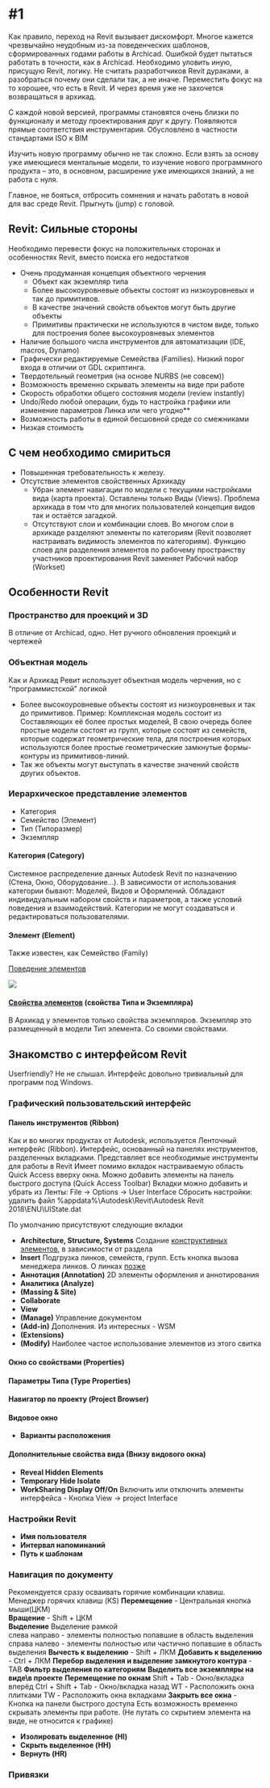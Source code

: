 # \#1

Как правило, переход на Revit вызывает дискомфорт. Многое кажется чрезвычайно неудобным из-за поведенческих шаблонов, сформированных годами работы в Archicad. Ошибкой будет пытаться работать в точности, как в Archicad. Необходимо уловить иную, присущую Revit, логику. Не считать разработчиков Revit дураками, а разобраться почему они сделали так, а не иначе. Переместить фокус на то хорошее, что есть в Revit. И через время уже не захочется возвращаться в архикад.

С каждой новой версией, программы становятся очень близки по функционалу и методу проектирования друг к другу. Появляются прямые соответствия инструментария. Обусловлено в частности стандартами ISO к BIM

Изучить новую программу обычно не так сложно. Если взять за основу уже имеющиеся ментальные модели, то изучение нового программного продукта – это, в основном, расширение уже имеющихся знаний, а не работа с нуля.

Главное, не бояться, отбросить сомнения и начать работать в новой для вас среде Revit. Прыгнуть \(jump\) с головой.
## Revit: Сильные стороны
Необходимо перевести фокус на положительных сторонах и особенностях Revit, вместо поиска его недостатков
* Очень продуманная концепция объектного черчения
  * Объект как экземпляр типа
  * Более высокоуровневые объекты состоят из низкоуровневых и так до примитивов.
  * В качестве значений свойств объектов могут быть другие объекты
  * Примитивы практически не используются в чистом виде, только для построения более высокоуровневых элементов
* Наличие большого числа инструментов для автоматизации \(IDE, macros, Dynamo\)
* Графически редактируемые Семейства \(Families\). Низкий порог входа в отличии от GDL скриптинга.
* Твердотельный геометрия \(на основе NURBS \(не совсем\)\)
* Возможность временно скрывать элементы на виде при работе
* Скорость обработки общего состояния модели \(review instantly\)
* Undo/Redo любой операции, будь то настройка графики или изменение параметров Линка или чего угодно**
* Возможность работы в единой бесшовной среде со смежниками
* Низкая стоимость
## С чем необходимо смириться
* Повышенная требовательность к железу.
* Отсутствие элементов свойственных Архикаду
  * Убран элемент навигации по модели с текущими настройками вида \(карта проекта\).
  Оставлены только Виды \(Views\). Проблема архикада в том что для многих пользователей концепция видов так и остаётся загадкой.
  * Отсутствуют слои и комбинации слоев.
  Во многом слои в архикаде разделяют элементы по категориям \(Revit позволяет настраивать видимость элементов по категориям\). Функцию слоев для разделения элементов по рабочему пространству участников проектирования Revit заменяет Рабочий набор \(Workset\)
## Особенности Revit
### Пространство для проекций и 3D
В отличие от Archicad, одно. Нет ручного обновления проекций и чертежей
### Объектная модель
Как и Архикад Ревит использует объектная модель черчения, но с “программистской” логикой
* Более высокоуровневые объекты состоят из низкоуровневых и так до примитивов.
  Пример: Комплексная модель состоит из Составляющих её более простых моделей, В свою очередь более простые модели состоят из групп, которые состоят из семейств, которые  содержат геометрические тела, для построения которых используются более простые геометрические замкнутые формы-контуры из примитивов-линий.
* Так же объекты могут выступать в качестве значений свойств других объектов.
### Иерархическое представление  элементов
* Категория
* Семейство \(Элемент\)
* Тип \(Типоразмер\)
* Экземпляр
#### Категория \(Category\)
Системное распределение данных Autodesk Revit по назначению \(Стена, Окно, Оборудование…\). В зависимости от использования категории бывают: Моделей, Видов и Оформлений. Обладают индивидуальным набором свойств и параметров, а также условий поведения и взаимодействий. Категории не могут создаваться и редактироваться пользователями.
#### Элемент \(Element\)
Также известен, как Семейство \(Family\)

[Поведение элементов](https://knowledge.autodesk.com/support/revit-products/getting-started/caas/CloudHelp/cloudhelp/2018/ENU/Revit-GetStarted/files/GUID-5BFA499A-5ACA-4069-852C-9B60C9DE6708-htm.html) 

![](https://lh5.googleusercontent.com/q4dxhYgNzABLegqFcdNYMNauBlRUgm_QqwntuLKcGXI1-JTLBKjwiR-dmfU9dtZA4pDOV1DQ4_bGMdCCIHv0U6JN3I_OrZ_fMsTNKVW83Om3sAT_2RCrhLeANjjgVL0s95U6uOZI)
#### [**Свойства элементов**](https://knowledge.autodesk.com/support/revit-products/getting-started/caas/CloudHelp/cloudhelp/2018/ENU/Revit-GetStarted/files/GUID-1B5B5C2E-072F-4349-9C70-D88204F9145D-htm.html) **\(свойства Типа и Экземпляра\)**
В Архикад у элементов только свойства экземпляров.
Экземпляр это размещенный в модели Тип элемента. Со своими свойствами.
## Знакомство с интерфейсом Revit
Userfriendly? Не не слышал.
Интерфейс довольно тривиальный для программ под Windows.
### Графический пользовательский интерфейс
#### Панель инструментов \(Ribbon\)
Как и во многих продуктах от Autodesk, используется Ленточный интерфейс \(Ribbon\). Интерфейс, основанный на панелях инструментов, разделенных вкладками.
Представляет все необходимые инструменты для работы в Revit
Имеет помимо вкладок настраиваемую область Quick Access вверху окна. Можно добавить элементы на панель быстрого доступа \(Quick Access Toolbar\)
Вкладки можно добавить и убрать из Ленты: File -&gt; Options -&gt; User Interface
Сбросить настройки: удалить файл %appdata%\Autodesk\Revit\Autodesk Revit 2018\ENU\UIState.dat

По умолчанию присутствуют следующие вкладки
* **Architecture, Structure, Systems**
  Создание [конструктивных элементов](https://docs.google.com/document/d/108bYoQKpFwkqUPzTtl6M_kXfQox4MAbKkQ9tm6kwHSk/edit#heading=h.b38yda60z4ts), в зависимости от раздела
* **Insert**
  Подгрузка линков, семейств, групп.
  Есть кнопка вызова менеджера линков. О линках [позже](https://docs.google.com/document/d/108bYoQKpFwkqUPzTtl6M_kXfQox4MAbKkQ9tm6kwHSk/edit#heading=h.jn6ytdh9bb69)
* **Аннотация \(Annotation\)**
  2D элементы оформления и аннотирования
* **Аналитика \(Analyze\)**
* **\(Massing & Site\)**
* **Collaborate**
* **View**
* **\(Manage\)**
  Управление документом
* **\(Add-in\)**
  Дополнения. Из интересных - WSM
* **\(Extensions\)**
* **\(Modify\)**
  Наиболее частое использование элементов из этого свитка
#### Окно со свойствами \(Properties\)
#### Параметры Типа \(Type Properties\)
#### Навигатор по проекту \(Project Browser\)
#### Видовое окно
* **Варианты расположения**
#### Дополнительные свойства вида \(Внизу видового окна\)
* **Reveal Hidden Elements**
* **Temporary Hide Isolate**
* **WorkSharing Display Off/On**
  Включить или отключить элементы интерфейса - Кнопка View -&gt; project Interface
### Настройки Revit
* **Имя пользователя**
* **Интервал напоминаний**
* **Путь к шаблонам**
### Навигация по документу
Рекомендуется сразу осваивать горячие комбинации клавиш. Менеджер горячих клавиш \(KS\)
  **Перемещение** - Центральная кнопка мыши\(ЦКМ\)  
  **Вращение** - Shift + ЦКМ  
  **Выделение**
    Выделение рамкой    
      слева направо - элементы полностью попавшие в область выделения
      справа налево - элементы полностью или частично попавшие в область выделения
  **Вычесть к выделению** - Shift + ЛКМ
  **Добавить к выделению** - Ctrl + ЛКМ
  **Перебор выделения и выделение замкнутого контура** - TAB
  **Фильтр выделения по категориям**
  **Выделить все экземпляры на виде\в проекте**
  **Перемещение по окнам**
    Shift + Tab - Окно/вкладка вперёд
    Ctrl + Shift + Tab -  Окно/вкладка назад
    WT - Расположить окна плитками
    ТW - Расположить окна вкладками
    **Закрыть все окна** - Кнопка на панели быстрого доступа
Есть возможность временно скрывать элементы при работе. \(Не путать со скрытием элемента на виде, не относится к графике\)
* **Изолировать выделенное \(HI\)**
* **Скрыть выделенное \(HH\)**
* **Вернуть \(HR\)**
### Привязки

